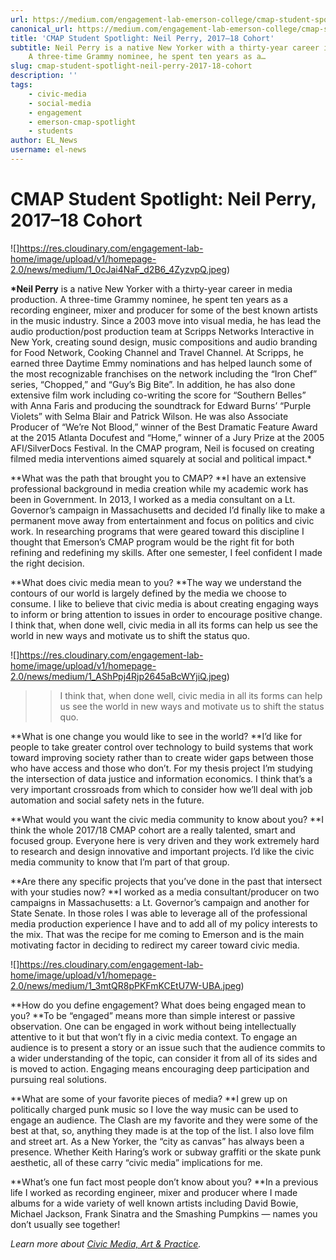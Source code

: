 ```yaml
---
url: https://medium.com/engagement-lab-emerson-college/cmap-student-spotlight-neil-perry-2017-18-cohort-11dab3f33f97
canonical_url: https://medium.com/engagement-lab-emerson-college/cmap-student-spotlight-neil-perry-2017-18-cohort-11dab3f33f97
title: 'CMAP Student Spotlight: Neil Perry, 2017–18 Cohort'
subtitle: Neil Perry is a native New Yorker with a thirty-year career in media production.
    A three-time Grammy nominee, he spent ten years as a…
slug: cmap-student-spotlight-neil-perry-2017-18-cohort
description: ''
tags:
    - civic-media
    - social-media
    - engagement
    - emerson-cmap-spotlight
    - students
author: EL_News
username: el-news
---
```


# CMAP Student Spotlight: Neil Perry, 2017–18 Cohort

![]https://res.cloudinary.com/engagement-lab-home/image/upload/v1/homepage-2.0/news/medium/1_0cJai4NaF_d2B6_4ZyzvpQ.jpeg)

**\*Neil Perry** is a native New Yorker with a thirty-year career in media production. A three-time Grammy nominee, he spent ten years as a recording engineer, mixer and producer for some of the best known artists in the music industry. Since a 2003 move into visual media, he has lead the audio production/post production team at Scripps Networks Interactive in New York, creating sound design, music compositions and audio branding for Food Network, Cooking Channel and Travel Channel. At Scripps, he earned three Daytime Emmy nominations and has helped launch some of the most recognizable franchises on the network including the “Iron Chef” series, “Chopped,” and “Guy’s Big Bite”. In addition, he has also done extensive film work including co-writing the score for “Southern Belles” with Anna Faris and producing the soundtrack for Edward Burns’ “Purple Violets” with Selma Blair and Patrick Wilson. He was also Associate Producer of “We’re Not Blood,” winner of the Best Dramatic Feature Award at the 2015 Atlanta Docufest and “Home,” winner of a Jury Prize at the 2005 AFI/SilverDocs Festival. In the CMAP program, Neil is focused on creating filmed media interventions aimed squarely at social and political impact.\*

**What was the path that brought you to CMAP?
**I have an extensive professional background in media creation while my academic work has been in Government. In 2013, I worked as a media consultant on a Lt. Governor’s campaign in Massachusetts and decided I’d finally like to make a permanent move away from entertainment and focus on politics and civic work. In researching programs that were geared toward this discipline I thought that Emerson’s CMAP program would be the right fit for both refining and redefining my skills. After one semester, I feel confident I made the right decision.

**What does civic media mean to you?
**The way we understand the contours of our world is largely defined by the media we choose to consume. I like to believe that civic media is about creating engaging ways to inform or bring attention to issues in order to encourage positive change. I think that, when done well, civic media in all its forms can help us see the world in new ways and motivate us to shift the status quo.

![]https://res.cloudinary.com/engagement-lab-home/image/upload/v1/homepage-2.0/news/medium/1_AShPpj4Rjp2645aBcWYjiQ.jpeg)

> > I think that, when done well, civic media in all its forms can help us see the world in new ways and motivate us to shift the status quo.

**What is one change you would like to see in the world?
**I’d like for people to take greater control over technology to build systems that work toward improving society rather than to create wider gaps between those who have access and those who don’t. For my thesis project I’m studying the intersection of data justice and information economics. I think that’s a very important crossroads from which to consider how we’ll deal with job automation and social safety nets in the future.

**What would you want the civic media community to know about you?
**I think the whole 2017/18 CMAP cohort are a really talented, smart and focused group. Everyone here is very driven and they work extremely hard to research and design innovative and important projects. I’d like the civic media community to know that I’m part of that group.

**Are there any specific projects that you’ve done in the past that intersect with your studies now?
**I worked as a media consultant/producer on two campaigns in Massachusetts: a Lt. Governor’s campaign and another for State Senate. In those roles I was able to leverage all of the professional media production experience I have and to add all of my policy interests to the mix. That was the recipe for me coming to Emerson and is the main motivating factor in deciding to redirect my career toward civic media.

![]https://res.cloudinary.com/engagement-lab-home/image/upload/v1/homepage-2.0/news/medium/1_3mtQR8pPKFmKCEtU7W-UBA.jpeg)

**How do you define engagement? What does being engaged mean to you?
**To be “engaged” means more than simple interest or passive observation. One can be engaged in work without being intellectually attentive to it but that won’t fly in a civic media context. To engage an audience is to present a story or an issue such that the audience commits to a wider understanding of the topic, can consider it from all of its sides and is moved to action. Engaging means encouraging deep participation and pursuing real solutions.

**What are some of your favorite pieces of media?
**I grew up on politically charged punk music so I love the way music can be used to engage an audience. The Clash are my favorite and they were some of the best at that, so, anything they made is at the top of the list. I also love film and street art. As a New Yorker, the “city as canvas” has always been a presence. Whether Keith Haring’s work or subway graffiti or the skate punk aesthetic, all of these carry “civic media” implications for me.

**What’s one fun fact most people don’t know about you?
**In a previous life I worked as recording engineer, mixer and producer where I made albums for a wide variety of well known artists including David Bowie, Michael Jackson, Frank Sinatra and the Smashing Pumpkins — names you don’t usually see together!

_Learn more about [Civic Media, Art & Practice](https://elab.emerson.edu/cmap)._
